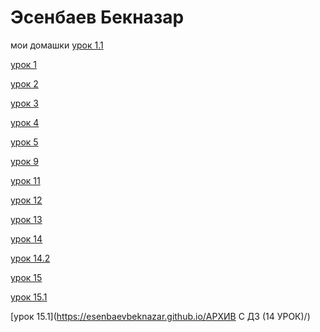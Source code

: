 

# Эсенбаев Бекназар

мои домашки
[урок 1.1](https://esenbaevbeknazar.github.io/lesson1.1/)

[урок 1](https://esenbaevbeknazar.github.io/lesson1/)

[урок 2](https://esenbaevbeknazar.github.io/lesson2/)

[урок 3](https://esenbaevbeknazar.github.io/lesson3/)

[урок 4](https://esenbaevbeknazar.github.io/lesson4/)

[урок 5](https://esenbaevbeknazar.github.io/lesson5/)

[урок 9](https://esenbaevbeknazar.github.io/lesson9/)

[урок 11](https://esenbaevbeknazar.github.io/lesson11.sniped/)

[урок 12](https://esenbaevbeknazar.github.io/lesson12/)

[урок 13](https://esenbaevbeknazar.github.io/lesson13/)

[урок 14](https://esenbaevbeknazar.github.io/lesson14/)

[урок 14.2](https://esenbaevbeknazar.github.io/lesson14.1/)

[урок 15](https://esenbaevbeknazar.github.io/lesson15/)

[урок 15.1](https://esenbaevbeknazar.github.io/lesson15.1/)

[урок 15.1](https://esenbaevbeknazar.github.io/АРХИВ С ДЗ (14 УРОК)/)
